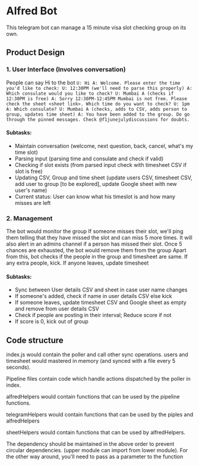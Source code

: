 # Alfred Bot

This telegram bot can manage a 15 minute visa slot checking group on its own.

## Product Design

### 1. User Interface (Involves conversation)

People can say Hi to the bot 
`
U: Hi
A: Welcome. Please enter the time you'd like to check:
U: 12:30PM (we'll need to parse this properly)
A: Which consulate would you like to check?
U: Mumbai
A (checks if 12:30PM is free)
A: Sorry 12:30PM-12:45PM Mumbai is not free. Please check the sheet <sheet link>. Which time do you want to check?
U: 1pm
A: Which consulate?
U: Mumbai
A (checks, adds to CSV, adds person to group, updates time sheet)
A: You have been added to the group. Do go through the pinned messages. Check @f1junejulydiscussions for doubts.
`

#### Subtasks:
- Maintain conversation (welcome, next question, back, cancel, what's my time slot)
- Parsing input (parsing time and consulate and check if valid)
- Checking if slot exists (from parsed input check with timesheet CSV if slot is free)
- Updating CSV, Group and time sheet (update users CSV, timesheet CSV, add user to group [to be explored], update Google sheet with new user's name)
- Current status: User can know what his timeslot is and how many misses are left

### 2. Management

The bot would monitor the group
If someone misses their slot, we'll ping them telling that they have missed the slot and can miss 5 more times.
It will also alert in an admins channel if a person has missed their slot.
Once 5 chances are exhausted, the bot would remove them from the group
Apart from this, bot checks if the people in the group and timesheet are same. If any extra people, kick. If anyone leaves, update timesheet

#### Subtasks:
- Sync between User details CSV and sheet in case user name changes
- If someone's added, check if name in user details CSV else kick
- If someone leaves, update timesheet CSV and Google sheet as empty and remove from user details CSV
- Check if people are posting in their interval; Reduce score if not
- If score is 0, kick out of group

## Code structure

index.js would contain the poller and call other sync operations.
users and timesheet would mastered in memory (and synced with a file every 5 seconds).

Pipeline files contain code which handle actions dispatched by the poller in index.

alfredHelpers would contain functions that can be used by the pipeline functions.

telegramHelpers would contain functions that can be used by the piples and alfredHelpers

sheetHelpers would contain functions that can be used by alfredHelpers.

The dependency should be maintained in the above order to prevent circular dependencies.
(upper module can import from lower module). For the other way around, you'll need to pass as a parameter to the function
